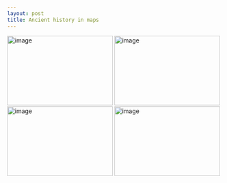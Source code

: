 ```yaml
---
layout: post
title: Ancient history in maps
---
```



<CENETER>
<IMG SRC="http://albter.eu5.org/images/i-e.jpg" width="247" height="162" ALT="image">
<IMG SRC="http://albter.eu5.org/images/1034-004-281C6F0D.jpeg" width="247" height="162" ALT="image">
<IMG SRC="http://albter.eu5.org/images/dialects.jpg" width="247" height="162" ALT="image">
<IMG SRC="http://albter.eu5.org/images/1033-004-756041AF.jpeg" width="247" height="162" ALT="image">
<CENTER>
